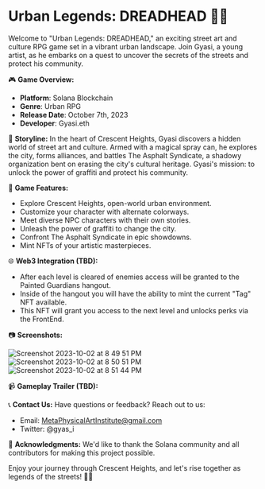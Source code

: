 # Urban Legends: DREADHEAD 🎨🌆

Welcome to "Urban Legends: DREADHEAD," an exciting street art and culture RPG game set in a vibrant urban landscape. Join Gyasi, a young artist, as he embarks on a quest to uncover the secrets of the streets and protect his community.

🎮 **Game Overview:**
- **Platform**: Solana Blockchain
- **Genre**: Urban RPG
- **Release Date**: October 7th, 2023
- **Developer**: Gyasi.eth

📖 **Storyline:**
In the heart of Crescent Heights, Gyasi discovers a hidden world of street art and culture. Armed with a magical spray can, he explores the city, forms alliances, and battles The Asphalt Syndicate, a shadowy organization bent on erasing the city's cultural heritage. Gyasi's mission: to unlock the power of graffiti and protect his community.

🎨 **Game Features:**
- Explore Crescent Heights, open-world urban environment.
- Customize your character with alternate colorways.
- Meet diverse NPC characters with their own stories.
- Unleash the power of graffiti to change the city.
- Confront The Asphalt Syndicate in epic showdowns.
- Mint NFTs of your artistic masterpieces.



🌐 **Web3 Integration (TBD):**
- After each level is cleared of enemies access will be granted to the Painted Guardians hangout.
- Inside of the hangout you will have the ability to mint the current "Tag" NFT available.
- This NFT will grant you access to the next level and unlocks perks via the FrontEnd. 


📷 **Screenshots:**

![Screenshot 2023-10-02 at 8 49 51 PM](https://github.com/barigyasi/DreadHead-Game/assets/104705433/d6fb93db-874c-4c55-aeaf-ad2ebc33f8fa)
![Screenshot 2023-10-02 at 8 50 51 PM](https://github.com/barigyasi/DreadHead-Game/assets/104705433/a66a4491-9e36-46fd-8cf4-b123c52efe11)
![Screenshot 2023-10-02 at 8 51 44 PM](https://github.com/barigyasi/DreadHead-Game/assets/104705433/424db2c4-f550-4efd-a1a7-15072e19b6f7)

📹 **Gameplay Trailer (TBD):**


📞 **Contact Us:**
Have questions or feedback? Reach out to us:
- Email: MetaPhysicalArtInstitute@gmail.com
- Twitter: @gyas_i



🌟 **Acknowledgments:**
We'd like to thank the Solana community and all contributors for making this project possible.

Enjoy your journey through Crescent Heights, and let's rise together as legends of the streets! 🎨🌆
